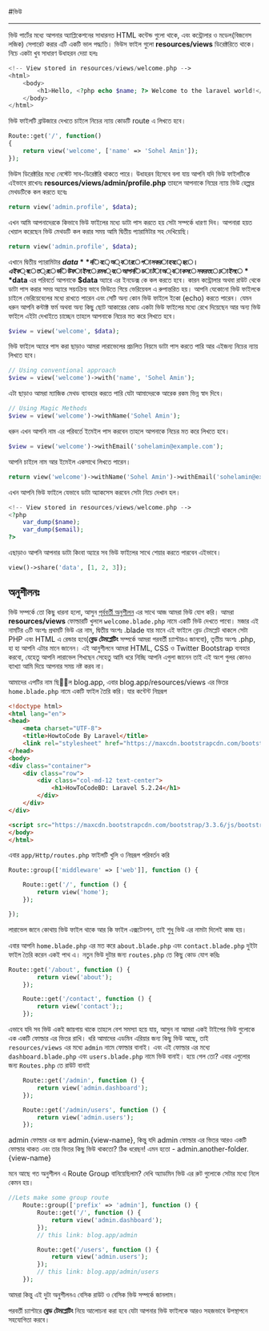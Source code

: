 #ভিউ
***
ভিউ পার্টের মধ্যে আপনার অ্যাপ্লিকেশনের সাধারনত HTML কন্টেন্ড গুলো থাকে, এবং কন্ট্রোলার ও মডেল(বিজনেস লজিক) সেপারেট করার এটি একটি ভাল পদ্ধ্যতি।
ভিউস ফাইল গুলো **resources/views** ডিরেক্টরিতে থাকে।
নিচে একটা খুব সাধারণ উধাহরন দেয়া হলঃ
```php
<!-- View stored in resources/views/welcome.php -->
<html>
    <body>
        <h1>Hello, <?php echo $name; ?> Welcome to the laravel world!</h1>
    </body>
</html>
```

ভিউ ফাইলটি ব্রাউজারে দেখতে চাইলে নিচের ন্যায় কোডটি route এ লিখতে হবে।
```php
Route::get('/', function()
{
    return view('welcome', ['name' => 'Sohel Amin']);
});
```

ভিউস ডিরেক্টরির মধ্যে নেস্টেট সাব-ডিরেক্টরি থাকতে পারে।
উধাহরন হিসেবে বলা যায় আপনি যদি ভিউ ফাইলটিকে এইভাবে রাখেনঃ
**resources/views/admin/profile.php**
তাহলে আপনাকে নিম্নের ন্যায় ভিউ হেল্পার মেথডটিকে কল করতে হবেঃ
```php
return view('admin.profile', $data);
```

এখন আমি আপনাদেরকে কিভাবে ভিউ ফাইলের মধ্যে ডাটা পাস করতে হয় সেটা সম্পর্কে ধারণা দিব।
আপনারা হয়ত খেয়াল করেছেন ভিউ মেথডটি কল করার সময় আমি দ্বিতীয় প্যারামিটার সহ দেখিয়েছি।
```php
return view('admin.profile', $data);
```
এখানে দ্বিতীয় প্যারামিটার **$data** দিয়ে অ্যারে পাস করা হয়েছে। এইক্ষেত্রে ভিউ ফাইলের মধ্যে আপনি ডাটা অ্যাকসেস করতে চাইলে **$data** এর পরিবর্তে আপনাকে **$data** অ্যারে এর ইনডেক্স কে কল করতে হবে।
কারন কন্ট্রোলার অথবা রাউট থেকে ডাটা পাস করার সময় অ্যারে সয়ংক্রিয় ভাবে ভিউতে গিয়ে ভেরিয়েবল এ রুপান্তরিত হয়।
আপনি যেকোনো ভিউ ফাইলকে চাইলে ভেরিয়েবেলের মধ্যে রাখতে পারেন এবং সেটি অন্য কোন ভিউ ফাইলে ইকো (echo) করতে পারেন। যেমন ধরুন আপনি কন্টাক্ট ফর্ম অথবা অন্য কিছু ছোট আকারের কোড একটা ভিউ ফাইলের মধ্যে রেখে দিয়েছেন আর অন্য ভিউ ফাইলে এইটা দেখাইতে চাচ্ছেন তাহলে আপনাকে নিচের মত করে লিখতে হবে।
```php
$view = view('welcome', $data);
```
ভিউ ফাইলে অ্যারে পাস করা ছাড়াও আমরা লারাভেলের প্রচলিত নিয়মে ডাটা পাস করতে পারি আর এইজন্য নিচের ন্যায় লিখতে হবে।
```php
// Using conventional approach
$view = view('welcome')->with('name', 'Sohel Amin');
```
এটা ছাড়াও আমরা ম্যাজিক মেথড ব্যাবহার করতে পারি যেটা আমাদেরকে আরেক রকম ভিন্ন স্বাদ দিবে।
```php
// Using Magic Methods
$view = view('welcome')->withName('Sohel Amin');
```
ধরুন এখন আপনি নাম এর পরিবর্তে ইমেইল পাস করবেন তাহলে আপনাকে নিচের মত করে লিখতে হবে।
```php
$view = view('welcome')->withEmail('sohelamin@example.com');
```
আপনি চাইলে নাম আর ইমেইল একসাথে লিখতে পারেন।
```php
return view('welcome')->withName('Sohel Amin')->withEmail('sohelamin@example.com');
```
এখন আপনি ভিউ ফাইলে যেভাবে ডাটা অ্যাকসেস করবেন সেটা নিচে দেখান হল।
```php
<!-- View stored in resources/views/welcome.php -->
<?php
	var_dump($name);
	var_dump($email);
?>
```
এছাড়াও আপনি আপনার ডাটা কিংবা অ্যারে সব ভিউ ফাইলের সাথে শেয়ার করতে পারবেন এইভাবে।
```php
view()->share('data', [1, 2, 3]);
```

<h2 class='exercise-heading'>অনুশীলনঃ</h2>

ভিউ সম্পর্কে তো কিছু ধারনা হলো, আসুন [পূর্ববর্তী অনুশীলন](http://laravel.howtocode.com.bd/basic-routing.html) এর সাথে আজ আমরা ভিউ যোগ করি।
আমরা **resources/views** ফোল্ডারটি খুললে ```welcome.blade.php``` নামে একটি ভিউ দেখতে পাবো। মজার এই নামটির ৩টি অংশঃ প্রথমটি ভিউ এর নাম, দ্বিতীয় অংশঃ .blade যার মানে এই ফাইলে ব্লেড টেমপ্লেট থাকলে সেটা PHP এবং HTML এ রেন্ডার হবে(**ব্লেড টেমপ্লেটিং** সম্পর্কে আমরা পরবর্তী চ্যাপ্টারএ জানবো), তৃতীয় অংশঃ .php, হা হা আপনি এটার মানে জানেন।
এই আনুশীলনে আমরা HTML, CSS ও Twitter Bootstrap ব্যবহার করবো, যেহেতু আপনি লারাভেল শিখছেন সেহেতু আমি ধরে নিচ্ছি আপনি এগুলা জানেন তাই এই অংশ গুলর কোনও ব্যাখ্যা আমি দিয়ে আপনার সময় নষ্ট করব না।

আমাদের এপটির নাম ছিল blog.app, এবার  blog.app/resources/views এর ভিতর ```home.blade.php``` নামে একটি ফাইল তৈরি করি। যার কন্টেন্ট নিম্নরূপ

```html
<!doctype html>
<html lang="en">
<head>
    <meta charset="UTF-8">
    <title>HowtoCode By Laravel</title>
    <link rel="stylesheet" href="https://maxcdn.bootstrapcdn.com/bootstrap/3.3.6/css/bootstrap.min.css">
</head>
<body>
<div class="container">
    <div class="row">
        <div class="col-md-12 text-center">
            <h1>HowToCodeBD: Laravel 5.2.24</h1>
        </div>
    </div>
</div>

<script src="https://maxcdn.bootstrapcdn.com/bootstrap/3.3.6/js/bootstrap.min.js"></script>
</body>
</html>
```

এবার ```app/Http/routes.php``` ফাইলটি খুলি ও নিম্নরূপ পরিবর্তন করি

```php
Route::group(['middleware' => ['web']], function () {

    Route::get('/', function () {
        return view('home');
    });

});
```
লারাভেল জানে কোথায় ভিউ ফাইল থাকে আর কি ফাইল এক্সটেনশন, তাই শুধু ভিউ এর নামটা দিলেই কাজ হয়।

এবার আপনি ```home.blade.php``` এর মত করে ```about.blade.php``` এবং ```contact.blade.php``` দুইটা ফাইল তৈরি করেন একই পাথ এ। নতুন ভিউ দুটার জন্য ```routes.php``` তে কিছু কোড যোগ করিঃ

```php
Route::get('/about', function () {
        return view('about');
    });

    Route::get('/contact', function () {
        return view('contact');;
    });
```
এভাবে যদি সব ভিউ একই জায়গায় থাকে তাহলে বেশ সমস্যা হয়ে যায়, আসুন না আমরা একই টাইপের ভিউ গুলোকে এক একটি ফোল্ডার এর ভিতর রাখি। ধরি আমাদের এডমিন এরিয়ার জন্য কিছু ভিউ আছে, তাই ```resources/views``` এর মধ্যে ```admin``` নামে ফোল্ডার বানাই। এবং এই ফোল্ডার এর মধ্যে ```dashboard.blade.php``` এবং ```users.blade.php``` নামে ভিউ বানাই। হয়ে গেল তো? এবার এগুলোর জন্য ```Routes.php``` তে রাউট বানাই

```php
    Route::get('/admin', function () {
        return view('admin.dashboard');
    });

    Route::get('/admin/users', function () {
        return view('admin.users');
    });
```
admin ফোল্ডার এর জন্য admin.{view-name}, কিন্তু যদি admin ফোল্ডার এর ভিতর আরও একটি ফোল্ডার থাকত এবং তার ভিতর কিছু ভিউ থাকতো? ঠিক ধরেছন! এমন হতো - admin.another-folder.{view-name}

মনে আছে গত অনুশীলন এ Route Group বানিয়েছিলাম? দেখি অ্যাডমিন ভিউ এর রুট গুলোকে সেটার মধ্যে নিলে কেমন হয়।

```php
//Lets make some group route
    Route::group(['prefix' => 'admin'], function () {
        Route::get('/', function () {
            return view('admin.dashboard');
        });
        // this link: blog.app/admin

        Route::get('/users', function () {
            return view('admin.users');
        });
        // this link: blog.app/admin/users
    });
```
আমরা কিন্তু এই দুটা অনুশীলনএ বেসিক রাউট ও বেসিক ভিউ সম্পর্কে জানলাম।

পরবর্তী চ্যাপ্টারে **ব্লেড টেমপ্লেটিং** নিয়ে আলোচনা করা হবে যেটা আপনার ভিউ ফাইলকে আরও সহজভাবে উপস্থাপনে সহযোগিতা করবে।

